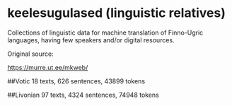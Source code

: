 # keelesugulased (linguistic relatives)

Collections of linguistic data for machine translation of Finno-Ugric languages, having few speakers and/or digital resources.

Original source:

https://murre.ut.ee/mkweb/

##Votic 
18 texts, 626 sentences,  43899 tokens


##Livonian
97 texts, 4324 sentences,  74948 tokens



